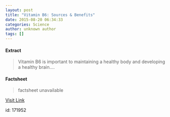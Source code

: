 ```yaml
---
layout: post
title: "Vitamin B6: Sources & Benefits"
date: 2015-08-20 06:34:33
categories: Science
author: unknown author
tags: []
---
```



#### Extract
>Vitamin B6 is important to maintaining a healthy body and developing a healthy brain....

#### Factsheet
>factsheet unavailable

[Visit Link](http://www.livescience.com/51920-vitamin-b6.html)

id:  171952
